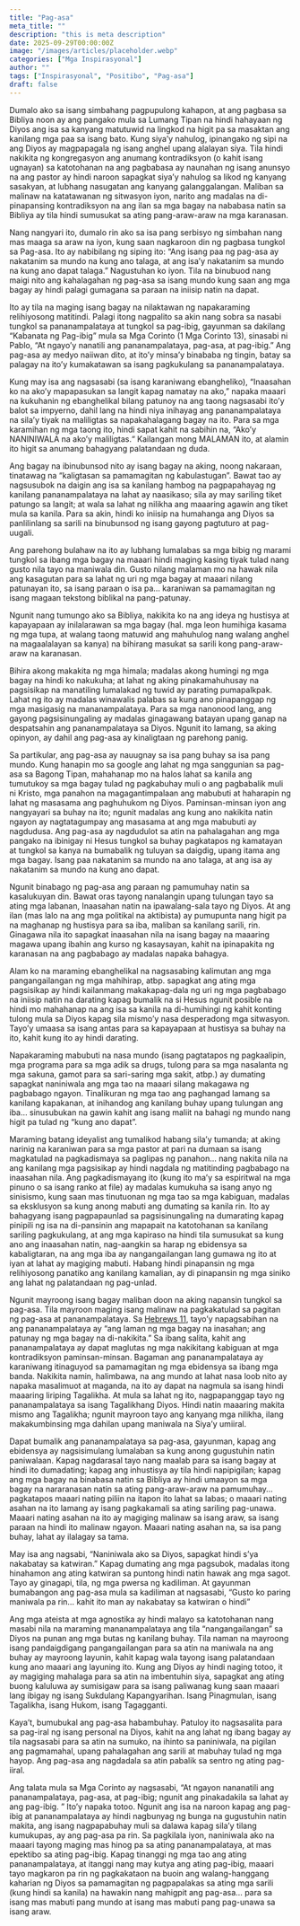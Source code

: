 ```yaml
---
title: "Pag-asa"
meta_title: ""
description: "this is meta description"
date: 2025-09-29T00:00:00Z
image: "/images/articles/placeholder.webp"
categories: ["Mga Inspirasyonal"]
author: ""
tags: ["Inspirasyonal", "Positibo", "Pag-asa"]
draft: false
---
```


Dumalo ako sa isang simbahang pagpupulong kahapon, at ang pagbasa sa Bibliya noon ay ang pangako mula sa Lumang Tipan na hindi hahayaan ng Diyos ang isa sa kanyang matutuwid na lingkod na higit pa sa masaktan ang kanilang mga paa sa isang bato. Kung siya’y nahulog, ipinangako ng sipi na ang Diyos ay magpapagala ng isang anghel upang alalayan siya. Tila hindi nakikita ng kongregasyon ang anumang kontradiksyon (o kahit isang ugnayan) sa katotohanan na ang pagbabasa ay naunahan ng isang anunsyo na ang pastor ay hindi naroon sapagkat siya’y nahulog sa likod ng kanyang sasakyan, at lubhang nasugatan ang kanyang galanggalangan. Maliban sa malinaw na katatawanan ng sitwasyon iyon, narito ang madalas na di-pinapansing kontradiksyon na ang ilan sa mga bagay na nababasa natin sa Bibliya ay tila hindi sumusukat sa ating pang-araw-araw na mga karanasan.  
  
Nang nangyari ito, dumalo rin ako sa isa pang serbisyo ng simbahan nang mas maaga sa araw na iyon, kung saan nagkaroon din ng pagbasa tungkol sa Pag-asa. Ito ay nabibilang ng siping ito: “Ang isang paa ng pag-asa ay nakatanim sa mundo na kung ano talaga, at ang isa’y nakatanim sa mundo na kung ano dapat talaga.” Nagustuhan ko iyon. Tila na binubuod nang maigi nito ang kahalagahan ng pag-asa sa isang mundo kung saan ang mga bagay ay hindi palagi gumagana sa paraan na iniisip natin na dapat.  
  
Ito ay tila na maging isang bagay na nilaktawan ng napakaraming relihiyosong matitindi. Palagi itong nagpalito sa akin nang sobra sa nasabi tungkol sa pananampalataya at tungkol sa pag-ibig, gayunman sa dakilang “Kabanata ng Pag-ibig” mula sa Mga Corinto (1 Mga Corinto 13), sinasabi ni Pablo, “At ngayo’y nanatili ang pananampalataya, pag-asa, at pag-ibig.” Ang pag-asa ay medyo naiiwan dito, at ito’y minsa’y binababa ng tingin, batay sa palagay na ito’y kumakatawan sa isang pagkukulang sa pananampalataya.  
  
Kung may isa ang nagsasabi (sa isang karaniwang ebangheliko), “Inaasahan ko na ako’y mapapasukan sa langit kapag namatay na ako,” napaka maaari na kukuhanin ng ebanghelikal bilang patunoy na ang taong nagsasabi ito’y balot sa impyerno, dahil lang na hindi niya inihayag ang pananampalataya na sila’y tiyak na maliligtas sa napakahalagang bagay na ito. Para sa mga karamihan ng mga taong ito, hindi sapat kahit na sabihin na, “Ako’y NANINIWALA na ako’y maliligtas.“ Kailangan mong MALAMAN ito, at alamin ito higit sa anumang bahagyang palatandaan ng duda.  
  
Ang bagay na ibinubunsod nito ay isang bagay na aking, noong nakaraan, tinatawag na “kaligtasan sa pamamagitan ng kabulastugan”. Bawat tao ay nagsusubok na daigin ang isa sa kanilang hambog na pagpapahayag ng kanilang pananampalataya na lahat ay naasikaso; sila ay may sariling tiket patungo sa langit; at wala sa lahat ng nilikha ang maaaring agawin ang tiket mula sa kanila. Para sa akin, hindi ko iniisip na humahanga ang Diyos sa panlilinlang sa sarili na binubunsod ng isang gayong pagtuturo at pag-uugali.  
  
Ang parehong bulahaw na ito ay lubhang lumalabas sa mga bibig ng marami tungkol sa ibang mga bagay na maaari hindi maging kasing tiyak tulad nang gusto nila tayo na maniwala din. Gusto nilang malaman mo na hawak nila ang kasagutan para sa lahat ng uri ng mga bagay at maaari nilang patunayan ito, sa isang paraan o isa pa… karaniwan sa pamamagitan ng isang magaan tekstong biblikal na pang-patunay.  
  
Ngunit nang tumungo ako sa Bibliya, nakikita ko na ang ideya ng hustisya at kapayapaan ay inilalarawan sa mga bagay (hal. mga leon humihiga kasama ng mga tupa, at walang taong matuwid ang mahuhulog nang walang anghel na magaalalayan sa kanya) na bihirang masukat sa sarili kong pang-araw-araw na karanasan.  
  
Bihira akong makakita ng mga himala; madalas akong humingi ng mga bagay na hindi ko nakukuha; at lahat ng aking pinakamahuhusay na pagsisikap na manatiling lumalakad ng tuwid ay parating pumapalkpak. Lahat ng ito ay madalas winawalis palabas sa kung ano pinapanggap ng mga masigasig na mananampalataya. Para sa mga nanonood lang, ang gayong pagsisinungaling ay madalas ginagawang batayan upang ganap na despatsahin ang pananampalataya sa Diyos. Ngunit ito lamang, sa aking opinyon, ay dahil ang pag-asa ay kinaligtaan ng parehong panig.  
  
Sa partikular, ang pag-asa ay nauugnay sa isa pang buhay sa isa pang mundo. Kung hanapin mo sa google ang lahat ng mga sanggunian sa pag-asa sa Bagong Tipan, mahahanap mo na halos lahat sa kanila ang tumutukoy sa mga bagay tulad ng pagkabuhay muli o ang pagbabalik muli ni Kristo, mga panahon na magagantimpalaan ang mabubuti at haharapin ng lahat ng masasama ang paghuhukom ng Diyos. Paminsan-minsan iyon ang nangyayari sa buhay na ito; ngunit madalas ang kung ano nakikita natin ngayon ay nagtatagumpay ang masasama at ang mga mabubuti ay nagdudusa. Ang pag-asa ay nagdudulot sa atin na pahalagahan ang mga pangako na ibinigay ni Hesus tungkol sa buhay pagkatapos ng kamatayan at tungkol sa kanya na bumabalik ng tuluyan sa daigdig, upang itama ang mga bagay. Isang paa nakatanim sa mundo na ano talaga, at ang isa ay nakatanim sa mundo na kung ano dapat.  
  
Ngunit binabago ng pag-asa ang paraan ng pamumuhay natin sa kasalukuyan din. Bawat oras tayong nanalangin upang tulungan tayo sa ating mga labanan, Inaasahan natin na ipawalang-sala tayo ng Diyos. At ang ilan (mas lalo na ang mga politikal na aktibista) ay pumupunta nang higit pa na maghanap ng hustisya para sa iba, maliban sa kanilang sarili, rin. Ginagawa nila ito sapagkat inaasahan nila na isang bagay na maaaring magawa upang ibahin ang kurso ng kasaysayan, kahit na ipinapakita ng karanasan na ang pagbabago ay madalas napaka bahagya.  
  
Alam ko na maraming ebanghelikal na nagsasabing kalimutan ang mga pangangailangan ng mga mahihirap, atbp. sapagkat ang ating mga pagsisikap ay hindi kailanmang makakapag-dala ng uri ng mga pagbabago na iniisip natin na darating kapag bumalik na si Hesus ngunit posible na hindi mo mahahanap na ang isa sa kanila na di-humihingi ng kahit konting tulong mula sa Diyos kapag sila mismo’y nasa desperadong mga sitwasyon. Tayo’y umaasa sa isang antas para sa kapayapaan at hustisya sa buhay na ito, kahit kung ito ay hindi darating.  
  
Napakaraming mabubuti na nasa mundo (isang pagtatapos ng pagkaalipin, mga programa para sa mga adik sa drugs, tulong para sa mga nasalanta ng mga sakuna, gamot para sa sari-saring mga sakit, atbp.) ay dumating sapagkat naniniwala ang mga tao na maaari silang makagawa ng pagbabago ngayon. Tinalikuran ng mga tao ang paghangad lamang sa kanilang kapakanan, at inihandog ang kanilang buhay upang tulungan ang iba… sinusubukan na gawin kahit ang isang maliit na bahagi ng mundo nang higit pa tulad ng “kung ano dapat”.  
  
Maraming batang ideyalist ang tumalikod habang sila’y tumanda; at aking narinig na karaniwan para sa mga pastor at pari na dumaan sa isang magkatulad na pagkadismaya sa paglipas ng panahon… nang nakita nila na ang kanilang mga pagsisikap ay hindi nagdala ng matitinding pagbabago na inaasahan nila. Ang pagkadismayang ito (kung ito ma’y sa espiritwal na mga pinuno o sa isang ranko at file) ay madalas kumukuha sa isang anyo ng sinisismo, kung saan mas tinutuonan ng mga tao sa mga kabiguan, madalas sa eksklusyon sa kung anong mabuti ang dumating sa kanila rin. Ito ay bahagyang isang pagpapaunlad sa pagsisinungaling na dumarating kapag pinipili ng isa na di-pansinin ang mapapait na katotohanan sa kanilang sariling pagkukulang, at ang mga kapiraso na hindi tila sumusukat sa kung ano ang inaasahan natin, nag-aangkin sa harap ng ebidensya sa kabaligtaran, na ang mga iba ay nangangailangan lang gumawa ng ito at iyan at lahat ay magiging mabuti. Habang hindi pinapansin ng mga relihiyosong panatiko ang kanilang kamalian, ay di pinapansin ng mga siniko ang lahat ng palatandaan ng pag-unlad.  
  
Ngunit mayroong isang bagay maliban doon na aking napansin tungkol sa pag-asa. Tila mayroon maging isang malinaw na pagkakatulad sa pagitan ng pag-asa at pananampalataya. Sa [Hebrews 11](http://www.biblegateway.com/passage/index.php?search=Hebrews+11;&version=50;&interface=print "Read Hebrews 11"), tayo’y napagsabihan na ang pananampalataya ay “ang laman ng mga bagay na inasahan; ang patunay ng mga bagay na di-nakikita.” Sa ibang salita, kahit ang pananampalataya ay dapat maglutas ng mga nakikitang kabiguan at mga kontradiksyon paminsan-minsan. Bagaman ang pananampalataya ay karaniwang itinaguyod sa pamamagitan ng mga ebidensya sa ibang mga banda. Nakikita namin, halimbawa, na ang mundo at lahat nasa loob nito ay napaka masalimuot at maganda, na ito ay dapat na nagmula sa isang hindi maaaring liriping Tagalikha. At mula sa lahat ng ito, nagpapanggap tayo ng pananampalataya sa isang Tagalikhang Diyos. Hindi natin maaaring makita mismo ang Tagalikha; ngunit mayroon tayo ang kanyang mga nilikha, ilang makakumbinsing mga dahilan upang maniwala na Siya’y umiiral.  
  
Dapat bumalik ang pananampalataya sa pag-asa, gayunman, kapag ang ebidensya ay nagsisimulang lumalaban sa kung anong gugustuhin natin paniwalaan. Kapag nagdarasal tayo nang maalab para sa isang bagay at hindi ito dumadating; kapag ang inhustisya ay tila hindi napipigilan; kapag ang mga bagay na binabasa natin sa Bibliya ay hindi umaayon sa mga bagay na nararanasan natin sa ating pang-araw-araw na pamumuhay… pagkatapos maaari nating piliin na itapon ito lahat sa labas; o maaari nating asahan na ito lamang ay isang pagkakamali sa ating sariling pag-unawa. Maaari nating asahan na ito ay magiging malinaw sa isang araw, sa isang paraan na hindi ito malinaw ngayon. Maaari nating asahan na, sa isa pang buhay, lahat ay ilalagay sa tama.  
  
May isa ang nagsabi, “Naniniwala ako sa Diyos, sapagkat hindi s’ya nakabatay sa katwiran.” Kapag dumating ang mga pagsubok, madalas itong hinahamon ang ating katwiran sa puntong hindi natin hawak ang mga sagot. Tayo ay ginagapi, tila, ng mga pwersa ng kadiliman. At gayunman bumabangon ang pag-asa mula sa kadiliman at nagsasabi, “Gusto ko paring maniwala pa rin… kahit ito man ay nakabatay sa katwiran o hindi”  
  
Ang mga ateista at mga agnostika ay hindi malayo sa katotohanan nang masabi nila na maraming mananampalataya ang tila “nangangailangan” sa Diyos na punan ang mga butas ng kanilang buhay. Tila naman na mayroong isang pandaigdigang pangangailangan para sa atin na maniwala na ang buhay ay mayroong layunin, kahit kapag wala tayong isang palatandaan kung ano maaari ang layuning ito. Kung ang Diyos ay hindi naging totoo, it ay magiging mahalaga para sa atin na imbentuhin siya, sapagkat ang ating buong kaluluwa ay sumisigaw para sa isang paliwanag kung saan maaari lang ibigay ng isang Sukdulang Kapangyarihan. Isang Pinagmulan, isang Tagalikha, isang Hukom, isang Tagagganti.  
  
Kaya’t, bumubukal ang pag-asa habambuhay. Patuloy ito nagsasalita para sa pag-iral ng isang personal na Diyos, kahit na ang lahat ng ibang bagay ay tila nagsasabi para sa atin na sumuko, na ihinto sa paniniwala, na pigilan ang pagmamahal, upang pahalagahan ang sarili at mabuhay tulad ng mga hayop. Ang pag-asa ang nagdadala sa atin pabalik sa sentro ng ating pag-iiral.  
  
Ang talata mula sa Mga Corinto ay nagsasabi, “At ngayon nananatili ang pananampalataya, pag-asa, at pag-ibig; ngunit ang pinakadakila sa lahat ay ang pag-ibig. ” Ito’y napaka totoo. Ngunit ang isa na naroon kapag ang pag-ibig at pananampalataya ay hindi nagbunyag ng bunga na gugustuhin natin makita, ang isang nagpapabuhay muli sa dalawa kapag sila’y tilang kumukupas, ay ang pag-asa pa rin. Sa pagkilala iyon, naniniwala ako na maaari tayong maging mas hinog pa sa ating pananampalataya, at mas epektibo sa ating pag-ibig. Kapag tinanggi ng mga tao ang ating pananampalataya, at itanggi nang may kutya ang ating pag-ibig, maaari tayo magkaron pa rin ng pagkakataon na buoin ang walang-hanggang kaharian ng Diyos sa pamamagitan ng pagpapalakas sa ating mga sarili (kung hindi sa kanila) na hawakin nang mahigpit ang pag-asa… para sa isang mas mabuti pang mundo at isang mas mabuti pang pag-unawa sa isang araw.

